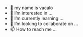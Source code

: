 - 👋 my name is vacalo
- 👀 I’m interested in ...
- 🌱 I’m currently learning ...
- 💞️ I’m looking to collaborate on ...
- 📫 How to reach me ...

<!---
paulo1candido/paulo1candido is a ✨ special ✨ repository because its `README.md` (this file) appears on your GitHub profile.
You can click the Preview link to take a look at your changes.
--->
